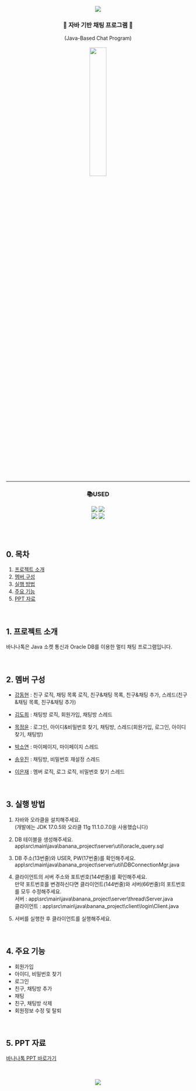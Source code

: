 <div align="center">
<img src="https://capsule-render.vercel.app/api?type=Waving&color=FFD700&height=200&section=header&text=BANANA%20TALK!&fontSize=50" />

### 🍌 자바 기반 채팅 프로그램 🍌
(Java-Based Chat Program)
<br><br>
<img width=30% src="https://user-images.githubusercontent.com/119314477/216045114-c2d3cb0c-ff53-405e-ae26-ce984480daf8.PNG">

---
    
### 📚USED

<img src="https://img.shields.io/badge/Java-007396?style=flat&logo=Conda-Forge&logoColor=white" />
<img src="https://img.shields.io/badge/Oracle%20SQL-F80000?style=flat&logo=Oracle&logoColor=white" /><br>
<img src="https://img.shields.io/badge/Visual%20Studio%20Code-007ACC?style=flat&logo=VisualStudioCode&logoColor=white" />
<img src="https://img.shields.io/badge/IntelliJ-000000?style=flat&logo=IntelliJ IDEA&logoColor=white"/>

<br><br>
</div>

## 0. 목차
1. [프로젝트 소개](#1-프로젝트-소개)
2. [멤버 구성](#2-멤버-구성)
3. [실행 방법](#3-실행-방법)
4. [주요 기능](#4-주요-기능)
5. [PPT 자료](#5-ppt-자료)
<br><br><br>

## 1. 프로젝트 소개
바나나톡은 Java 소켓 통신과 Oracle DB를 이용한 멀티 채팅 프로그램입니다.
<br><br><br>

## 2. 멤버 구성
- [강동현](https://github.com/welsper53, "welsper53 GitHub") : 친구 로직, 채팅 목록 로직, 친구&채팅 목록, 친구&채팅 추가, 스레드(친구&채팅 목록, 친구&채팅 추가)

- [김도희](https://github.com/dodoringring, "dodoringring GitHub") : 채팅방 로직, 회원가입, 채팅방 스레드

- [목정윤](https://github.com/jungyunmok, "jungyunmok GitHub") : 로그인, 아이디&비밀번호 찾기, 채팅방, 스레드(회원가입, 로그인, 아이디 찾기, 채팅방)

- [박소연](https://github.com/Soyeonthdus, "Soyeonthdus GitHub") : 마이페이지, 마이페이지 스레드

- [송우진](https://github.com/woojinyy, "woojinyy GitHub") : 채팅방, 비밀번호 재설정 스레드

- [이은재](https://github.com/77EJ77, "77EJ77 GitHub") : 멤버 로직, 로그 로직, 비밀번호 찾기 스레드
<br><br><br>

## 3. 실행 방법
1. 자바와 오라클을 설치해주세요.  
    (개발에는 JDK 17.0.5와 오라클 11g 11.1.0.7.0을 사용했습니다)

2. DB 테이블을 생성해주세요.  
    app\src\main\java\banana_project\server\util\oracle_query.sql

3. DB 주소(13번줄)와 USER, PW(17번줄)를 확인해주세요.  
    app\src\main\java\banana_project\server\util\DBConnectionMgr.java

4. 클라이언트의 서버 주소와 포트번호(144번줄)를 확인해주세요.  
    만약 포트번호를 변경하신다면 클라이언트(144번줄)와 서버(66번줄)의 포트번호를 모두 수정해주세요.  
    서버 : app\src\main\java\banana_project\server\thread\Server.java  
    클라이언트 : app\src\main\java\banana_project\client\login\Client.java

5. 서버를 실행한 후 클라이언트를 실행해주세요.
<br><br><br>

## 4. 주요 기능
- 회원가입
- 아이디, 비밀번호 찾기
- 로그인
- 친구, 채팅방 추가
- 채팅
- 친구, 채팅방 삭제
- 회원정보 수정 및 탈퇴
<br><br><br>

## 5. PPT 자료
[바나나톡 PPT 바로가기](https://docs.google.com/presentation/d/1ifeG_DB13EMnl8IcqKHrzOZzpquR1uUyHiAaPD50YjA/edit?usp=sharing, "바나나톡 PPT 바로가기")
<br><br><br>

<div align="center">
<img src="https://capsule-render.vercel.app/api?type=Waving&color=FFD700&height=200&section=footer&text=👋Goodbye!&fontSize=50" />
</div>
